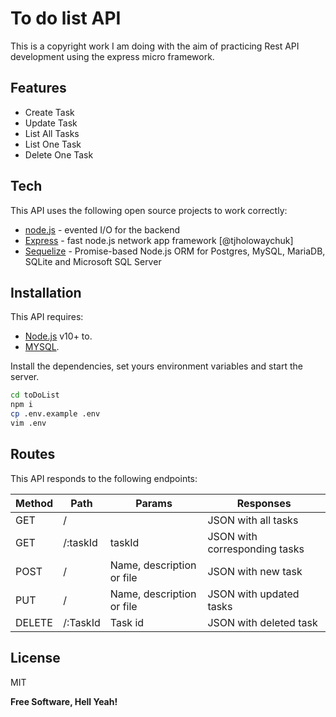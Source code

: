 # To do list API

This is a copyright work I am doing with the aim of practicing Rest API development using the express micro framework.

## Features

- Create Task
- Update Task
- List All Tasks
- List One Task
- Delete One Task

## Tech

This API uses the following open source projects to work correctly:

- [node.js](https://nodejs.org/) - evented I/O for the backend
- [Express](https://expressjs.com/pt-br/) - fast node.js network app framework [@tjholowaychuk]
- [Sequelize](https://sequelize.org/) - Promise-based Node.js ORM for Postgres, MySQL, MariaDB, SQLite and Microsoft SQL Server

## Installation

This API requires:

- [Node.js](https://nodejs.org/) v10+ to.
- [MYSQL](https://www.mysql.com/).

Install the dependencies, set yours environment variables and start the server.

```sh
cd toDoList
npm i
cp .env.example .env
vim .env

```

## Routes

This API responds to the following endpoints:

| Method | Path | Params | Responses |
| ------ | ------ | ------ | ------ |
| GET | / |  | JSON with all tasks |
| GET | /:taskId | taskId | JSON with corresponding tasks |
| POST | / | Name, description or file | JSON with new task |
| PUT | / | Name, description or file | JSON with updated tasks |
| DELETE | /:TaskId | Task id | JSON with deleted task |

## License

MIT

**Free Software, Hell Yeah!**